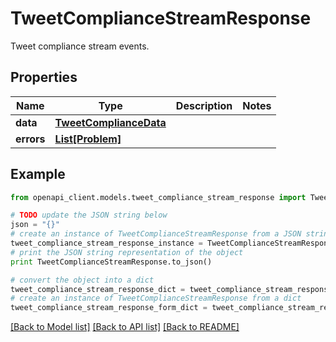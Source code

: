 # TweetComplianceStreamResponse

Tweet compliance stream events.

## Properties
Name | Type | Description | Notes
------------ | ------------- | ------------- | -------------
**data** | [**TweetComplianceData**](TweetComplianceData.md) |  | 
**errors** | [**List[Problem]**](Problem.md) |  | 

## Example

```python
from openapi_client.models.tweet_compliance_stream_response import TweetComplianceStreamResponse

# TODO update the JSON string below
json = "{}"
# create an instance of TweetComplianceStreamResponse from a JSON string
tweet_compliance_stream_response_instance = TweetComplianceStreamResponse.from_json(json)
# print the JSON string representation of the object
print TweetComplianceStreamResponse.to_json()

# convert the object into a dict
tweet_compliance_stream_response_dict = tweet_compliance_stream_response_instance.to_dict()
# create an instance of TweetComplianceStreamResponse from a dict
tweet_compliance_stream_response_form_dict = tweet_compliance_stream_response.from_dict(tweet_compliance_stream_response_dict)
```
[[Back to Model list]](../README.md#documentation-for-models) [[Back to API list]](../README.md#documentation-for-api-endpoints) [[Back to README]](../README.md)


